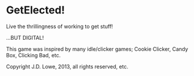 GetElected!
==========

Live the thrillingness of working to get stuff!

...BUT DIGITAL!

This game was inspired by many idle/clicker games; Cookie Clicker, Candy Box, Clicking Bad, etc.

Copyright J.D. Lowe, 2013, all rights reserved, etc.
